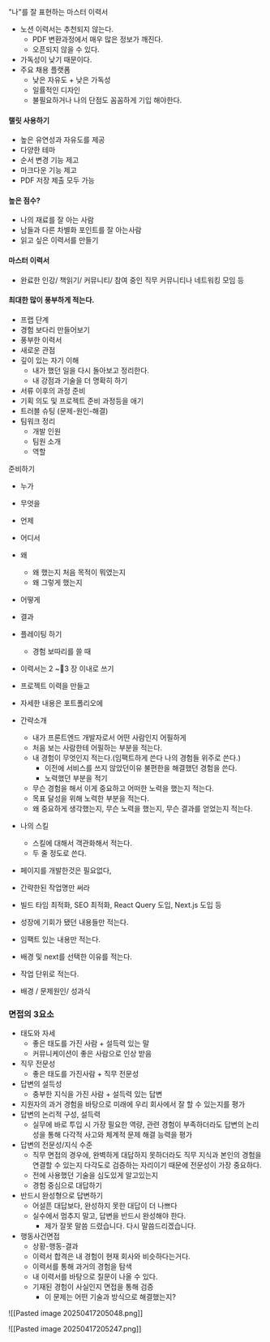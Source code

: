 "나"를 잘 표현하는 마스터 이력서
- 노션 이력서는 추천되지 않는다.
	- PDF 변환과정에서 매우 많은 정보가 깨진다.
	- 오픈되지 않을 수 있다.
- 가독성이 낮기 때문이다.
- 주요 채용 플랫폼
	- 낮은 자유도 + 낮은 가독성
	- 일률적인 디자인
	- 불필요하거나 나의 단점도 꼼꼼하게 기입 해야한다.

#### 랠릿 사용하기
- 높은 유연성과 자유도를 제공
- 다양한 테마
- 순서 변경 기능 제고
- 마크다운 기능 제고
- PDF 저장 제출 모두 가능

#### 높은 점수?
- 나의 재료를 잘 아는 사람
- 남들과 다른 차별화 포인트를 잘 아는사람
- 읽고 싶은 이력서를 만들기

#### 마스터 이력서
- 완료한 인강/ 책읽기/ 커뮤니티/ 참여 중인 직무 커뮤니티나 네트워킹 모임 등

#### 최대한 많이 풍부하게 적는다.
- 프랩 단계
- 경험 보다리 만들어보기
- 풍부한 이력서
- 새로운 관점
- 깊이 있는 자기 이해
	- 내가 했던 일을 다시 돌아보고 정리한다.
	- 내 강점과 기술을 더 명확히 하기
- 서류 이후의 과정 준비
- 기획 의도 및 프로젝트 준비 과정등을 애기
- 트러블 슈팅 (문제-원인-해결)
- 팀워크 정리
	- 개발 인원
	- 팀원 소개
	- 역할

준비하기
- 누가 
- 무엇을
- 언제
- 어디서
- 왜
	- 왜 했는지 처음 목적이 뭐였는지
	- 왜 그렇게 했는지
- 어떻게
- 결과
- 플레이팅 하기
	- 경험 보따리를 쓸 때
- 이력서는 2 ~3 장 이내로 쓰기
- 프로젝트 이력을 만들고
- 자세한 내용은 포트폴리오에

- 간략소개
	- 내가 프론트엔드 개발자로서 어떤 사람인지 어필하게
	- 처음 보는 사람한테 어필하는 부분을 적는다.
	- 내 경험이 무엇인지 적는다.(임팩트하게 쓴다 나의 경험들 위주로 쓴다.)
		- 이전에 서비스를 쓰지 않았던이유 불편한을 해결했던 경험을 쓴다.
		- 노력했던 부분을 적기
	- 무슨 경험을 해서 이게 중요하고 어떠한 노력을 했는지 적는다.
	- 목표 달성을 위해 노력한 부분을 적는다.
	- 왜 중요하게 생각했는지, 무슨 노력을 했는지, 무슨 결과를 얻었는지 적는다.
- 나의 스킬
	- 스킬에 대해서 객관화해서 적는다.
	- 두 줄 정도로 쓴다.
- 페이지를 개발한것은 필요없다,
- 간략한된 작업명만 써라
- 빌드 타임 최적화, SEO 최적화, React Query 도입, Next.js 도입 등
- 성장에 기회가 됐던 내용들만 적는다.
- 임팩트 있는 내용만 적는다.
- 배경 및 next를 선택한 이유를 적는다.
- 작업 단위로 적는다.
- 배경 / 문제원인/ 성과식

### 면접의 3요소

- 태도와 자세
	- 좋은 태도를 가진 사람 + 설득력 있는 말
	- 커뮤니케이션이 좋은 사람으로 인상 받음
- 직무 전문성
	- 좋은 태도를 가진사람 + 직무 전문성
- 답변의 설득성
	- 충부한 지식을 가진 사람 + 설득력 있는 답변
- 지원자의 과거 경험을 바탕으로 미래에 우리 회사에서 잘 할 수 있는지를 평가
- 답변의 논리적 구성, 설득력
	- 실무에 바로 투입 시 가장 필요한 역량, 관련 경험이 부족하더라도 답변의 논리성을 통해 다각적 사고와 체계적 문제 해결 능력을 평가
- 답변의 전문성/지식 수준
	- 직무 면접의 경우에, 완벽하게 대답하지 못하더라도 직무 지식과 본인의 경험을 연결할 수 있는지 다각도로 검증하는 자리이기 때문에 전문성이 가장 중요하다.
	- 전에 사용했던 기술을 심도있게 알고있는지
	- 경험 중심으로 대답하기
- 반드시 완성형으로 답변하기
	- 어설픈 대답보다, 완성하지 못한 대답이 더 나쁘다
	- 실수에서 멈추지 말고, 답변을 반드시 완성해야 한다.
		- 제가 잘못 말씀 드렸습니다. 다시 말씀드리겠습니다.
- 행동사건면접
	- 상황-행동-결과
	- 이력서 합격은 내 경험이 현재 회사와 비슷하다는거다.
	- 이력서를 통해 과거의 경험을 탐색
	- 내 이력서를 바탕으로 질문이 나올 수 있다.
	- 기재된 경험이 사실인지 면접을 통해 검증
		- 이 문제는 어떤 기술과 방식으로 해결했는지?

![[Pasted image 20250417205048.png]]

![[Pasted image 20250417205247.png]]




